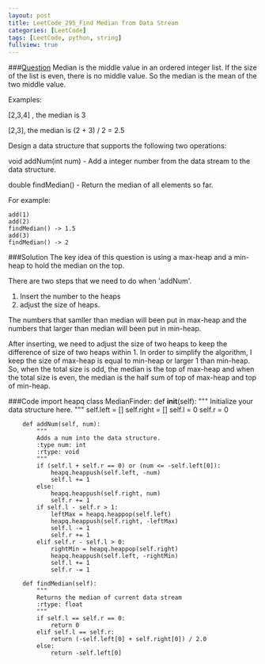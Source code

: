 ```yaml
---
layout: post
title: LeetCode_295_Find Median from Data Stream
categories: [LeetCode]
tags: [LeetCode, python, string]
fullview: true
---
```

###[Question](https://leetcode.com/problems/find-median-from-data-stream/)
Median is the middle value in an ordered integer list. If the size of the list is even, there is no middle value. So the median is the mean of the two middle value.

Examples: 

[2,3,4] , the median is 3

[2,3], the median is (2 + 3) / 2 = 2.5

Design a data structure that supports the following two operations:

void addNum(int num) - Add a integer number from the data stream to the data structure.

double findMedian() - Return the median of all elements so far.

For example:

	add(1)
	add(2)
	findMedian() -> 1.5
	add(3) 
	findMedian() -> 2

    
###Solution
The key idea of this question is using a max-heap and a min-heap to hold the median on the top. 

There are two steps that we need to do when 'addNum'. 

1. Insert the number to the heaps
2. adjust the size of heaps. 

The numbers that samller than median will been put in max-heap and the numbers that larger than median will been put in min-heap. 

After inserting, we need to adjust the size of two heaps to keep the difference of size of two heaps within 1. In order to simplify the algorithm, I keep the size of max-heap is equal to min-heap or larger 1 than min-heap. So, when the total size is odd, the median is the top of max-heap and when the total size is even, the median is the half sum of top of max-heap and top of min-heap.


###Code
	import heapq
    class MedianFinder:
        def __init__(self):
            """
            Initialize your data structure here.
            """
            self.left = []
            self.right = []
            self.l = 0
            self.r = 0

        def addNum(self, num):
            """
            Adds a num into the data structure.
            :type num: int
            :rtype: void
            """
            if (self.l + self.r == 0) or (num <= -self.left[0]):
                heapq.heappush(self.left, -num)
                self.l += 1
            else:
                heapq.heappush(self.right, num)
                self.r += 1
            if self.l - self.r > 1:
                leftMax = heapq.heappop(self.left)
                heapq.heappush(self.right, -leftMax)
                self.l -= 1
                self.r += 1
            elif self.r - self.l > 0:
                rightMin = heapq.heappop(self.right)
                heapq.heappush(self.left, -rightMin)
                self.l += 1
                self.r -= 1

        def findMedian(self):
            """
            Returns the median of current data stream
            :rtype: float
            """
            if self.l == self.r == 0:
                return 0
            elif self.l == self.r:
                return (-self.left[0] + self.right[0]) / 2.0
            else:
                return -self.left[0]